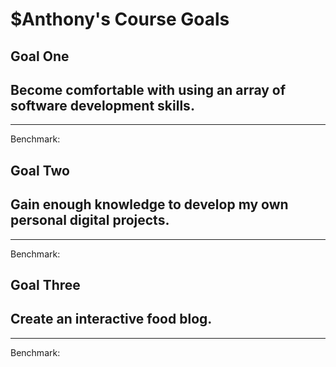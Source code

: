 
# $Anthony's Course Goals

## Goal One

## Become comfortable with using an array of software development skills.

-----

Benchmark:


## Goal Two

## Gain enough knowledge to develop my own personal digital projects.

-----

Benchmark:

## Goal Three

## Create an interactive food blog.

-----

Benchmark:

